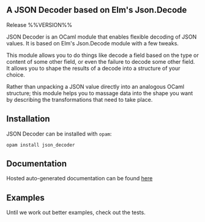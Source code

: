 A JSON Decoder based on Elm's Json.Decode
-----------------------------------------
Release %%VERSION%%

JSON Decoder is an OCaml module that enables flexible decoding of JSON values. It is based on Elm's Json.Decode module with a few tweaks.

This module allows you to do things like decode a field based on the type or content of some other field, or even the failure to decode some other field. It allows you to shape the results of a decode into a structure of your choice.

Rather than unpacking a JSON value directly into an analogous OCaml structure; this module helps you to massage data into the shape you want by describing the transformations that need to take place.

## Installation

JSON Decoder can be installed with `opam`:

    opam install json_decoder


## Documentation

Hosted auto-generated documentation can be found 
[here](https://dagoof.github.io/ocaml-json-decoder/doc/json_decoder)


## Examples

Until we work out better examples, check out the tests.

